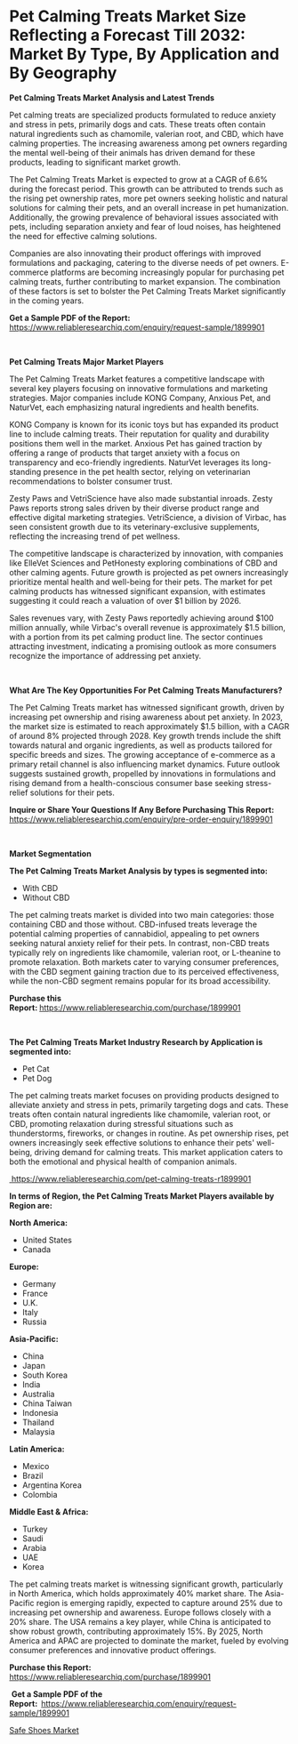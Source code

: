 <p><h1>Pet Calming Treats Market Size Reflecting a Forecast Till 2032: Market By Type, By Application and By Geography</h1></p><p><strong>Pet Calming Treats Market Analysis and Latest Trends</strong></p>
<p><p>Pet calming treats are specialized products formulated to reduce anxiety and stress in pets, primarily dogs and cats. These treats often contain natural ingredients such as chamomile, valerian root, and CBD, which have calming properties. The increasing awareness among pet owners regarding the mental well-being of their animals has driven demand for these products, leading to significant market growth.</p><p>The Pet Calming Treats Market is expected to grow at a CAGR of 6.6% during the forecast period. This growth can be attributed to trends such as the rising pet ownership rates, more pet owners seeking holistic and natural solutions for calming their pets, and an overall increase in pet humanization. Additionally, the growing prevalence of behavioral issues associated with pets, including separation anxiety and fear of loud noises, has heightened the need for effective calming solutions.</p><p>Companies are also innovating their product offerings with improved formulations and packaging, catering to the diverse needs of pet owners. E-commerce platforms are becoming increasingly popular for purchasing pet calming treats, further contributing to market expansion. The combination of these factors is set to bolster the Pet Calming Treats Market significantly in the coming years.</p></p>
<p><strong>Get a Sample PDF of the Report:&nbsp;</strong> <a href="https://www.reliableresearchiq.com/enquiry/request-sample/1899901?utm_campaign=3129&utm_medium=2&utm_source=Github&utm_content=ia&utm_term=05042025&utm_id=pet-calming-treats">https://www.reliableresearchiq.com/enquiry/request-sample/1899901</a></p>
<p>&nbsp;</p>
<p><strong>Pet Calming Treats Major Market Players</strong></p>
<p><p>The Pet Calming Treats Market features a competitive landscape with several key players focusing on innovative formulations and marketing strategies. Major companies include KONG Company, Anxious Pet, and NaturVet, each emphasizing natural ingredients and health benefits.</p><p>KONG Company is known for its iconic toys but has expanded its product line to include calming treats. Their reputation for quality and durability positions them well in the market. Anxious Pet has gained traction by offering a range of products that target anxiety with a focus on transparency and eco-friendly ingredients. NaturVet leverages its long-standing presence in the pet health sector, relying on veterinarian recommendations to bolster consumer trust.</p><p>Zesty Paws and VetriScience have also made substantial inroads. Zesty Paws reports strong sales driven by their diverse product range and effective digital marketing strategies. VetriScience, a division of Virbac, has seen consistent growth due to its veterinary-exclusive supplements, reflecting the increasing trend of pet wellness.</p><p>The competitive landscape is characterized by innovation, with companies like ElleVet Sciences and PetHonesty exploring combinations of CBD and other calming agents. Future growth is projected as pet owners increasingly prioritize mental health and well-being for their pets. The market for pet calming products has witnessed significant expansion, with estimates suggesting it could reach a valuation of over $1 billion by 2026.</p><p>Sales revenues vary, with Zesty Paws reportedly achieving around $100 million annually, while Virbac's overall revenue is approximately $1.5 billion, with a portion from its pet calming product line. The sector continues attracting investment, indicating a promising outlook as more consumers recognize the importance of addressing pet anxiety.</p></p>
<p>&nbsp;</p>
<p><strong>What Are The Key Opportunities For Pet Calming Treats Manufacturers?</strong></p>
<p><p>The Pet Calming Treats market has witnessed significant growth, driven by increasing pet ownership and rising awareness about pet anxiety. In 2023, the market size is estimated to reach approximately $1.5 billion, with a CAGR of around 8% projected through 2028. Key growth trends include the shift towards natural and organic ingredients, as well as products tailored for specific breeds and sizes. The growing acceptance of e-commerce as a primary retail channel is also influencing market dynamics. Future outlook suggests sustained growth, propelled by innovations in formulations and rising demand from a health-conscious consumer base seeking stress-relief solutions for their pets.</p></p>
<p><strong>Inquire or Share Your Questions If Any Before Purchasing This Report:</strong> <a href="https://www.reliableresearchiq.com/enquiry/pre-order-enquiry/1899901?utm_campaign=3129&utm_medium=2&utm_source=Github&utm_content=ia&utm_term=05042025&utm_id=pet-calming-treats">https://www.reliableresearchiq.com/enquiry/pre-order-enquiry/1899901</a></p>
<p>&nbsp;</p>
<p><strong>Market Segmentation</strong></p>
<p><strong>The Pet Calming Treats Market Analysis by types is segmented into:</strong></p>
<p><ul><li>With CBD</li><li>Without CBD</li></ul></p>
<p><p>The pet calming treats market is divided into two main categories: those containing CBD and those without. CBD-infused treats leverage the potential calming properties of cannabidiol, appealing to pet owners seeking natural anxiety relief for their pets. In contrast, non-CBD treats typically rely on ingredients like chamomile, valerian root, or L-theanine to promote relaxation. Both markets cater to varying consumer preferences, with the CBD segment gaining traction due to its perceived effectiveness, while the non-CBD segment remains popular for its broad accessibility.</p></p>
<p><strong>Purchase this Report:&nbsp;</strong><a href="https://www.reliableresearchiq.com/purchase/1899901?utm_campaign=3129&utm_medium=2&utm_source=Github&utm_content=ia&utm_term=05042025&utm_id=pet-calming-treats">https://www.reliableresearchiq.com/purchase/1899901</a></p>
<p>&nbsp;</p>
<p><strong>The Pet Calming Treats Market Industry Research by Application is segmented into:</strong></p>
<p><ul><li>Pet Cat</li><li>Pet Dog</li></ul></p>
<p><p>The pet calming treats market focuses on providing products designed to alleviate anxiety and stress in pets, primarily targeting dogs and cats. These treats often contain natural ingredients like chamomile, valerian root, or CBD, promoting relaxation during stressful situations such as thunderstorms, fireworks, or changes in routine. As pet ownership rises, pet owners increasingly seek effective solutions to enhance their pets' well-being, driving demand for calming treats. This market application caters to both the emotional and physical health of companion animals.</p></p>
<p><a href="https://www.reliableresearchiq.com/pet-calming-treats-r1899901?utm_campaign=3129&utm_medium=2&utm_source=Github&utm_content=ia&utm_term=05042025&utm_id=pet-calming-treats">&nbsp;https://www.reliableresearchiq.com/pet-calming-treats-r1899901</a></p>
<p><strong>In terms of Region, the Pet Calming Treats Market Players available by Region are:</strong></p>
<p>
    <p> <strong> North America: </strong>
        <ul>
            <li>United States</li>
            <li>Canada</li>
        </ul>
        </p> 
    <p> <strong> Europe: </strong>
        <ul>
            <li>Germany</li>
            <li>France</li>
            <li>U.K.</li>
            <li>Italy</li>
            <li>Russia</li>
        </ul>
        </p> 
    <p> <strong> Asia-Pacific: </strong>
        <ul>
            <li>China</li>
            <li>Japan</li>
            <li>South Korea</li>
            <li>India</li>
            <li>Australia</li>
            <li>China Taiwan</li>
            <li>Indonesia</li>
            <li>Thailand</li>
            <li>Malaysia</li>
        </ul>
        </p> 
    <p> <strong> Latin America: </strong>
        <ul>
            <li>Mexico</li>
            <li>Brazil</li>
            <li>Argentina Korea</li>
            <li>Colombia</li>
        </ul>
        </p> 
    <p> <strong> Middle East & Africa: </strong>
        <ul>
            <li>Turkey</li>
            <li>Saudi</li>
            <li>Arabia</li>
            <li>UAE</li>
            <li>Korea</li>
        </ul>
    </p>
    </p>
<p><p>The pet calming treats market is witnessing significant growth, particularly in North America, which holds approximately 40% market share. The Asia-Pacific region is emerging rapidly, expected to capture around 25% due to increasing pet ownership and awareness. Europe follows closely with a 20% share. The USA remains a key player, while China is anticipated to show robust growth, contributing approximately 15%. By 2025, North America and APAC are projected to dominate the market, fueled by evolving consumer preferences and innovative product offerings.</p></p>
<p><strong>Purchase this Report: </strong><a href="https://www.reliableresearchiq.com/purchase/1899901?utm_campaign=3129&utm_medium=2&utm_source=Github&utm_content=ia&utm_term=05042025&utm_id=pet-calming-treats">https://www.reliableresearchiq.com/purchase/1899901</a></p>
<p>&nbsp;<strong>Get a Sample PDF of the Report:&nbsp;&nbsp;</strong><a href="https://www.reliableresearchiq.com/enquiry/request-sample/1899901?utm_campaign=3129&utm_medium=2&utm_source=Github&utm_content=ia&utm_term=05042025&utm_id=pet-calming-treats">https://www.reliableresearchiq.com/enquiry/request-sample/1899901</a></p>
<p><strong></strong></p>
<p><p><a href="https://github.com/zurubting/Market-Research-Report-List-1/blob/main/safe-shoes-market.md?utm_campaign=3129&utm_medium=2&utm_source=Github&utm_content=ia&utm_term=05042025&utm_id=pet-calming-treats">Safe Shoes Market</a></p></p>